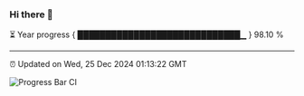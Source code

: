 ### Hi there 👋

⏳ Year progress { █████████████████████████████▁ } 98.10 %

---

⏰ Updated on Wed, 25 Dec 2024 01:13:22 GMT

![Progress Bar CI](https://github.com/JuvenileQ/Progress-Bar-CI/workflows/main/badge.svg)
